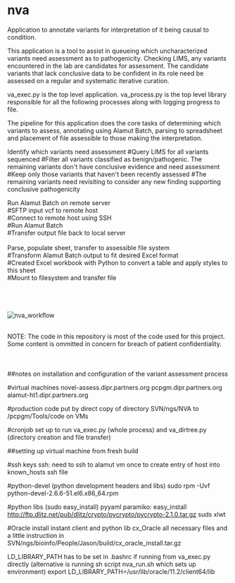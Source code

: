 # nva
Application to annotate variants for interpretation of it being causal to condition.

This application is a tool to assist in queueing which uncharacterized variants need assessment as to pathogenicity.  Checking LIMS, any variants encountered in the lab are candidates for assessment.  The candidate variants that lack conclusive data to be confident in its role need be assessed on a regular and systematic iterative curation.


va_exec.py is the top level application.  va_process.py is the top level library responsible for all the following processes along with logging progress to file.


The pipeline for this application does the core tasks of determining which variants to assess, annotating using Alamut Batch, parsing to spreadsheet and placement of file assessible to those making the interpretation.

Identify which variants need assessment
    #Query LIMS for all variants sequenced
    #Filter all variants classified as benign/pathogenic.  The remaining variants don't have conclusive evidence and need assessment
    #Keep only those variants that haven't been recently assessed
    #The remaining variants need revisiting to consider any new finding supporting conclusive pathogenicity
    
Run Alamut Batch on remote server </br>
    #SFTP input vcf to remote host</br>
    #Connect to remote host using SSH</br>
    #Run Alamut Batch</br>
    #Transfer output file back to local server</br>
</br>
Parse, populate sheet, transfer to assessible file system</br>
    #Transform Alamut Batch output to fit desired Excel format</br>
    #Created Excel workbook with Python to convert a table and apply styles to this sheet</br>
    #Mount to filesystem and transfer file </br>
  </br></br></br>  
![nva_workflow](https://user-images.githubusercontent.com/803012/30942794-02e45a12-a3bb-11e7-9395-f1510cf369fe.png)

</br>
NOTE: The code in this repository is most of the code used for this project.  Some content is ommitted in concern for breach of patient confidentiality.
</br></br></br></br>
##notes on installation and configuration of the variant assessment process

#virtual machines
novel-assess.dipr.partners.org
pcpgm.dipr.partners.org
alamut-ht1.dipr.partners.org


#production code put by direct copy of directory SVN/ngs/NVA to 
	/pcpgm/Tools/code on VMs
	
	
#cronjob set up to run va_exec.py (whole process) 
	and va_dirtree.py (directory creation and file transfer)
	

##setting up virtual machine from fresh build

#ssh keys
ssh: need to ssh to alamut vm once to create entry of host into known_hosts ssh file

#python-devel (python development headers and libs)
	sudo rpm -Uvf python-devel-2.6.6-51.el6.x86_64.rpm

#python libs (sudo easy_install)
pyyaml
paramiko: easy_install http://ftp.dlitz.net/pub/dlitz/crypto/pycrypto/pycrypto-2.1.0.tar.gz
suds
xlwt

	
#Oracle
install instant client and python lib cx_Oracle
	all necessary files and a little instruction 
	in SVN/ngs/bioinfo/People/Jason/build/cx_oracle_install.tar.gz

LD_LIBRARY_PATH has to be set in .bashrc if running from va_exec.py directly 
	(alternative is running sh script nva_run.sh which sets up environment)
	export LD_LIBRARY_PATH=/usr/lib/oracle/11.2/client64/lib


